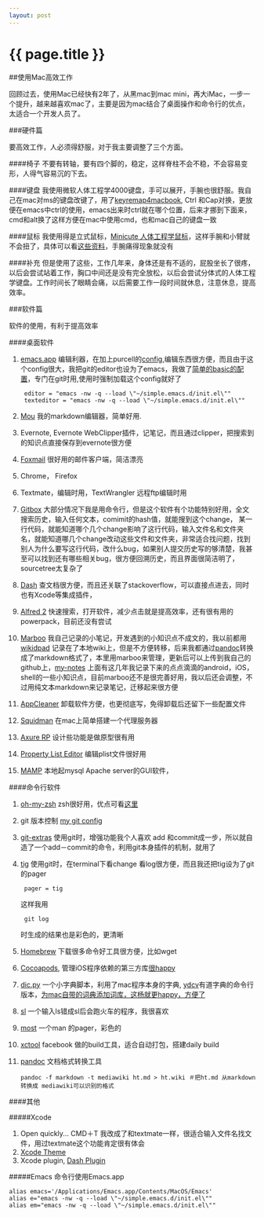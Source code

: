```yaml
---
layout: post
---
```


{{ page.title }}
================


##使用Mac高效工作

回顾过去，使用Mac已经快有2年了，从黑mac到mac mini，再大iMac，一步一个提升，越来越喜欢mac了，主要是因为mac结合了桌面操作和命令行的优点，太适合一个开发人员了。


###硬件篇

要高效工作，人必须得舒服，对于我主要调整了三个方面。

####椅子
不要有转轴，要有四个脚的，稳定，这样脊柱不会不稳，不会容易变形，人得气容易沉的下去。

####键盘
我使用微软人体工程学4000键盘，手可以展开，手腕也很舒服。我自己在mac对ms的键盘改键了，用了[keyremap4macbook](https://github.com/tekezo/KeyRemap4MacBook), Ctrl 和Cap对换，更放便在emacs中ctrl的使用，emacs出来时ctrl就在哪个位置，后来才挪到下面来，cmd和alt换了这样方便在mac中使用cmd，也和mac自己的键盘一致

####鼠标
我使用得是立式鼠标，[Minicute 人体工程学鼠标](http://detail.tmall.com/item.htm?spm=a1z10.1.w6174434-4544904258.1.fuv5dy&id=8354698667)，这样手腕和小臂就不会扭了，具体可以看[这些资料](http://www.minicute.cn/product/620.htm)，手腕痛得现象就没有

####补充
但是使用了这些，工作几年来，身体还是有不适的，屁股坐长了很疼，以后会尝试站着工作，胸口中间还是没有完全放松，以后会尝试分体式的人体工程学键盘。工作时间长了眼睛会痛，以后需要工作一段时间就休息，注意休息，提高效率。

###软件篇

软件的使用，有利于提高效率

####桌面软件
1. [emacs.app](http://emacsformacosx.com/) 编辑利器，在加上purcell的[config](https://github.com/purcell/emacs.d),编辑东西很方便，而且由于这个config很大，我把git的editor也设为了emacs，我做了[简单的basic的配置](https://gist.github.com/Fykec/7635697)，专门在git时用,使用时强制加载这个config就好了

		editor = "emacs -nw -q --load \"~/simple.emacs.d/init.el\""
		texteditor = "emacs -nw -q --load \"~/simple.emacs.d/init.el\""
2. [Mou](http://mouapp.com/) 我的markdown编辑器，简单好用.
3. Evernote, Evernote WebClipper插件，记笔记，而且通过clipper，把搜索到的知识点直接保存到evernote很方便
4. [Foxmail](http://foxmail.com.cn/mac/) 很好用的邮件客户端，简洁漂亮
5. Chrome， Firefox
6. Textmate，编辑时用，TextWrangler 远程ftp编辑时用
7. [Gitbox](http://gitboxapp.com/) 大部分情况下我是用命令行，但是这个软件有个功能特别好用，全文搜索历史，输入任何文本，comimit的hash值，就能搜到这个change， 某一行代码，就能知道哪个几个change影响了这行代码，输入文件名和文件夹名，就能知道哪几个change改动这些文件和文件夹，非常适合找问题，找到别人为什么要写这行代码，改什么bug，如果别人提交历史写的够清楚，我甚至可以找到还有哪些相关bug，很方便回溯历史，而且界面很简洁明了，sourcetree太复杂了
8. [Dash](http://kapeli.com/dash) 查文档很方便，而且还关联了stackoverflow，可以直接点进去，同时也有Xcode等集成插件，
9. [Alfred 2](http://www.alfredapp.com/) 快速搜索，打开软件，减少点击就是提高效率，还有很有用的powerpack，目前还没有尝试
10. [Marboo](http://marboo.biz/zh_CN/) 我自己记录的小笔记，开发遇到的小知识点不成文的，我以前都用[wikidpad](http://wikidpad.sourceforge.net/) 记录在了本地wiki上，但是不方便转移，后来我都通过[pandoc](http://johnmacfarlane.net/pandoc/)转换成了markdown格式了，本里用marboo来管理，更新后可以上传到我自己的github上，[my-notes](https://github.com/Fykec/my-notes) 上面有这几年我记录下来的点点滴滴的android，iOS，shell的一些小知识点，目前marboo还不是很完善好用，我以后还会调整，不过用纯文本markdown来记录笔记，迁移起来很方便
11. [AppCleaner](http://appcleanermac.com/) 卸载软件方便，也更彻底写，免得卸载后还留下一些配置文件
12. [Squidman](http://squidman.net/squidman/) 在mac上简单搭建一个代理服务器
13. [Axure RP](http://www.axure.com/) 设计些功能是做原型很有用
14. [Property List Editor](http://bbs.weiphone.com/read-htm-tid-122049.html) 编辑plist文件很好用
15. [MAMP](http://www.mamp.info/en/index.html) 本地起mysql Apache server的GUI软件，

####命令行软件
1. [oh-my-zsh](https://github.com/robbyrussell/oh-my-zsh) zsh很好用，优点可看[这里](http://macshuo.com/?p=676)
2. git 版本控制 [my git config](https://gist.github.com/Fykec/7636248)
3. [git-extras](https://github.com/Fykec/git-extras) 使用git时，增强功能我个人喜欢 add 和commit成一步，所以就自造了一个add－commit的命令，利用git本身插件的机制，就用了
4. [tig](https://github.com/jonas/tig) 使用git时，在terminal下看change 看log很方便，而且我还把tig设为了git的pager
		
		pager = tig

	这样我用

		git log
	时生成的结果也是彩色的，更清晰

5. [Homebrew](http://brew.sh/) 下载很多命令好工具很方便，比如wget
6. [Cocoapods](https://github.com/cocoapods/cocoapods), 管理iOS程序依赖的第三方库[很happy](http://blog.devtang.com/blog/2012/12/02/use-cocoapod-to-manage-ios-lib-dependency/)
7. [dic.py](https://gist.github.com/Fykec/7636366) 一个小字典脚本，利用了mac程序本身的字典, [ydcv](https://github.com/felixonmars/ydcv)有道字典的命令行版本，[为mac自带的词典添加词库，这杨就更happy，方便了](http://jiabin.tk/2013/06/23/add-simplified-chinese-to-english-dictionary-for-mac/)
8. [sl](https://github.com/Fykec/sl-mac) 一个输入ls错成sl后会跑火车的程序，我很喜欢
9. [most](http://www.jedsoft.org/most/) 一个man 的pager，彩色的
10. [xctool](https://github.com/facebook/xctool) facebook 做的build工具，适合自动打包，搭建daily build
11. [pandoc](http://johnmacfarlane.net/pandoc/) 文档格式转换工具

		pandoc -f markdown -t mediawiki ht.md > ht.wiki ＃把ht.md 从markdown 转换成 mediawiki可以识别的格式


####其他

#####Xcode
1. Open quickly... CMD＋T 我改成了和textmate一样，很适合输入文件名找文件，用过textmate这个功能肯定很有体会
2. [Xcode Theme](https://github.com/tursunovic/xcode-themes)
3. Xcode plugin, [Dash Plugin](https://github.com/omz/Dash-Plugin-for-Xcode)

#####Emacs
命令行使用Emacs.app

	alias emacs='/Applications/Emacs.app/Contents/MacOS/Emacs'
	alias e="emacs -nw -q --load \"~/simple.emacs.d/init.el\""
	alias em="emacs -nw -q --load \"~/simple.emacs.d/init.el\""
	
	
